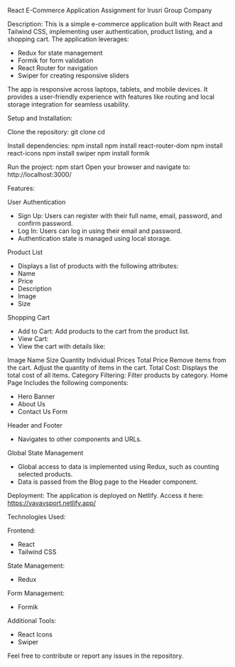 React E-Commerce Application
Assignment for Irusri Group Company

Description:
This is a simple e-commerce application built with React and Tailwind CSS, implementing user authentication, product listing, and a shopping cart. The application leverages:
- Redux for state management
- Formik for form validation
- React Router for navigation
- Swiper for creating responsive sliders

The app is responsive across laptops, tablets, and mobile devices. It provides a user-friendly experience with features like routing and local storage integration for seamless usability.

Setup and Installation:

Clone the repository:
git clone <repository-url>
cd <repository-folder>

Install dependencies:
npm install
npm install react-router-dom
npm install react-icons
npm install swiper
npm install formik

Run the project:
npm start
Open your browser and navigate to: http://localhost:3000/

Features:

User Authentication
- Sign Up: Users can register with their full name, email, password, and confirm password.
- Log In: Users can log in using their email and password.
- Authentication state is managed using local storage.

Product List
- Displays a list of products with the following attributes:
- Name
- Price
- Description
- Image
- Size

Shopping Cart
- Add to Cart: Add products to the cart from the product list.
- View Cart:
- View the cart with details like:

Image
Name
Size
Quantity
Individual Prices
Total Price
Remove items from the cart.
Adjust the quantity of items in the cart.
Total Cost: Displays the total cost of all items.
Category Filtering: Filter products by category.
Home Page
Includes the following components:
- Hero Banner
- About Us
- Contact Us Form

Header and Footer
- Navigates to other components and URLs.

Global State Management
- Global access to data is implemented using Redux, such as counting selected products.
- Data is passed from the Blog page to the Header component.

Deployment:
The application is deployed on Netlify.
Access it here: https://vavavsport.netlify.app/

Technologies Used:

Frontend:
- React
- Tailwind CSS

State Management:
- Redux

Form Management:
- Formik

Additional Tools:
- React Icons
- Swiper

Feel free to contribute or report any issues in the repository.
